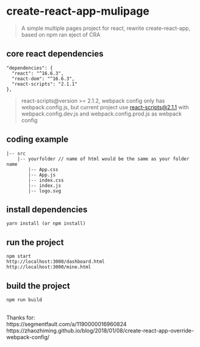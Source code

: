 # create-react-app-mulipage
> A simple multiple pages project for react, rewrite create-react-app, based on npm ran eject of CRA


## core react dependencies
```
"dependencies": {
  "react": "^16.6.3",
  "react-dom": "^16.6.3",
  "react-scripts": "2.1.1"
},
```
> react-scripts@version >= 2.1.2, webpack config only has webpack.config.js, but current project use react-scripts@2.1.1 with webpack.config.dev.js and webpack.config.prod.js as webpack config


## coding example
```
|-- src
    |-- yourfolder // name of html would be the same as your folder name
        |-- App.css
        |-- App.js
        |-- index.css
        |-- index.js
        |-- logo.svg
```


## install dependencies
```
yarn install (or npm install)
```

## run the project
```
npm start
http://localhost:3000/dashboard.html
http://localhost:3000/mine.html
```


## build the project
```
npm run build
```



<br />
Thanks for:<br/>
https://segmentfault.com/a/1190000016960824 <br/>
https://zhaozhiming.github.io/blog/2018/01/08/create-react-app-override-webpack-config/  
